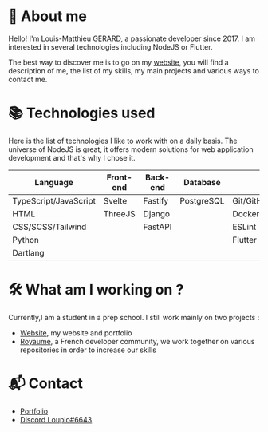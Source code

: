 # 🤔 About me
Hello! I'm Louis-Matthieu GERARD, a passionate developer since 2017. I am interested in several technologies including NodeJS or Flutter.
  
The best way to discover me is to go on my [website](https://lm.royaume.world), you will find a description of me, the list of my skills, my main projects and various ways to contact me.

# 📚 Technologies used 
Here is the list of technologies I like to work with on a daily basis. The universe of NodeJS is great, it offers modern solutions for web application development and that's why I chose it.

| Language              | Front-end | Back-end          | Database   | <th colspan="2">Monthly Savings</th> ||
| --------------------- | --------- | ----------------- | ---------- | ----------- | ---------- |
| TypeScript/JavaScript | Svelte    | Fastify           | PostgreSQL | Git/GitHub  | GoogleAPI  |
| HTML                  | ThreeJS   | Django            |            | Docker      | DiscordBot |
| CSS/SCSS/Tailwind     |           | FastAPI           |            | ESLint      |            |
| Python                |           |                   |            | Flutter     |            |
| Dartlang              |           |                   |            |             |            |

# 🛠️ What am I working on ?
Currently,I am a student in a prep school. I still work mainly on two projects :
- [Website](https://lm.royaume.world), my website and portfolio
- [Royaume](https://github.com/Virtual-Royaume), a French developer community, we work together on various repositories in order to increase our skills

# 📬 Contact
- [Portfolio](https://lm.royaume.world)
- [Discord Loupio#6643](https://discord.com/users/371298344921726978)
